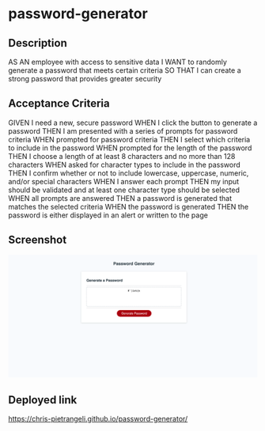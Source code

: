 # password-generator

## Description
AS AN employee with access to sensitive data I WANT to randomly generate a password that meets certain criteria SO THAT I can create a strong password that provides greater security

## Acceptance Criteria

GIVEN I need a new, secure password WHEN I click the button to generate a password THEN I am presented with a series of prompts for password criteria WHEN prompted for password criteria THEN I select which criteria to include in the password WHEN prompted for the length of the password THEN I choose a length of at least 8 characters and no more than 128 characters WHEN asked for character types to include in the password THEN I confirm whether or not to include lowercase, uppercase, numeric, and/or special characters WHEN I answer each prompt THEN my input should be validated and at least one character type should be selected WHEN all prompts are answered THEN a password is generated that matches the selected criteria WHEN the password is generated THEN the password is either displayed in an alert or written to the page

## Screenshot
<img src="assets/images/screenshot.png">

## Deployed link
https://chris-pietrangeli.github.io/password-generator/
